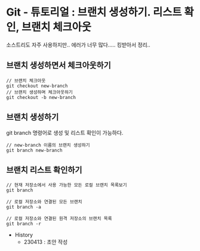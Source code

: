 # Git - 튜토리얼 : 브랜치 생성하기. 리스트 확인, 브랜치 체크아웃

소스트리도 자주 사용하지만.. 에러가 너무 많다..... 킹받아서 정리..

## 브랜치 생성하면서 체크아웃하기

```
// 브랜치 체크아웃
git checkout new-branch
// 브랜치 생성하며 체크아웃하기
git checkout -b new-branch
```

## 브랜치 생성하기
git branch 명령어로 생성 및 리스트 확인이 가능하다.
```
// new-branch 이름의 브랜치 생성하기
git branch new-branch
```

## 브랜치 리스트 확인하기
```
// 현재 저장소에서 사용 가능한 모든 로컬 브랜치 목록보기
git branch

// 로컬 저장소와 연결된 모든 브랜치
git branch -a

// 로컬 저장소와 연결된 원격 저장소의 브랜치 목록
git branch -r
```

- History
    - 230413 : 초안 작성
